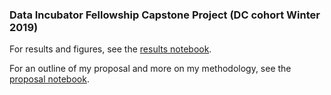 ### Data Incubator Fellowship Capstone Project (DC cohort Winter 2019)

For results and figures, see the [results notebook](https://nbviewer.jupyter.org/github/tmahlstrom/chess_elo_estimator/blob/master/Project_Proposal.ipynb).

For an outline of my proposal and more on my methodology, see the [proposal notebook](Project_Proposal.ipynb).
